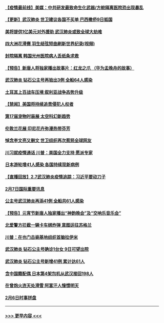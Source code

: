 #### [【疫情最前线】美媒：中共研发最致命生化武器/方舱隔离医院恐出现暴乱](../pages/prog202/a102772439.md?t=02081611) 
#### [【更新】武汉肺炎 世卫建议各国不买单 巴西撤侨9日抵国](../pages/prog202/a102770740.md?t=02081611) 
#### [美将提供1亿美元对外援助 武汉肺炎或致全球大劫难](../pages/prog202/a102772361.md?t=02081611) 
#### [四大洲花滑赛 羽生结弦短曲刷新世界纪录(视频)](../pages/prog202/a102772341.md?t=02081611) 
#### [封院隔离 韩国光州医院病人丢纸条求救](../pages/prog202/a102772282.md?t=02081611) 
#### [【预告】新唐人将独家播出故事片：红龙之爪 （华为孟晚舟的故事）](../pages/prog202/a102767728.md?t=02081611) 
#### [武汉肺炎 钻石公主号再验出3例 全船64人感染](../pages/prog202/a102771726.md?t=02081611) 
#### [土耳其上百战车压境 叙利亚战争态势升级](../pages/prog202/a102772132.md?t=02081611) 
#### [【禁闻】美国将持续追责侵犯人权者](../pages/prog202/a102772042.md?t=02081611) 
#### [第17届宠物时装展 太空科幻新趋势](../pages/prog202/a102772033.md?t=02081611) 
#### [伦敦兰花展 印尼花卉弥漫热带芬芳](../pages/prog202/a102772026.md?t=02081611) 
#### [悼念李文亮又删文 世卫组织再次惹怒全球网友](../pages/prog202/a102771968.md?t=02081611) 
#### [川习就疫情通话 川普：美国全力支持 愿派专家](../pages/prog202/a102771930.md?t=02081611) 
#### [日本游轮增41人感染 各国持续现新病例](../pages/prog202/a102771912.md?t=02081611) 
#### [【直播回放】2.7武汉肺炎疫情追踪：习近平要动刀子](../pages/prog202/a102771649.md?t=02081611) 
#### [2月7日国际重要讯息](../pages/prog202/a102771747.md?t=02081611) 
#### [公主号武汉肺炎再添41例 全船共61人感染](../pages/prog202/a102771703.md?t=02081611) 
#### [【预告】元宵节新唐人独家播出“神韵晚会”及“交响乐音乐会”](../pages/prog202/a102767674.md?t=02081611) 
#### [北爱警方拦截一辆卡车绑炸弹 意图运往苏格兰](../pages/prog202/a102771609.md?t=02081611) 
#### [川普：在也门击毙基地组织首脑拉伊米](../pages/prog202/a102771528.md?t=02081611) 
#### [武汉肺炎 钻石公主号确诊1台女 9日可望出院](../pages/prog202/a102771518.md?t=02081611) 
#### [武汉肺炎 钻石公主号新增41例 累计达61人](../pages/prog202/a102771486.md?t=02081611) 
#### [含中国籍配偶 日本第4架包机从武汉接回198人](../pages/prog202/a102771472.md?t=02081611) 
#### [在曾炮火连天处滑雪 阿富汗人憧憬明天](../pages/prog202/a102771290.md?t=02081611) 
#### [2月6日时事拼盘](../pages/prog202/a102771225.md?t=02081611) 

----
#### [ >>> 更早内容 <<< ](../indexes/prog202-earlier.md)
